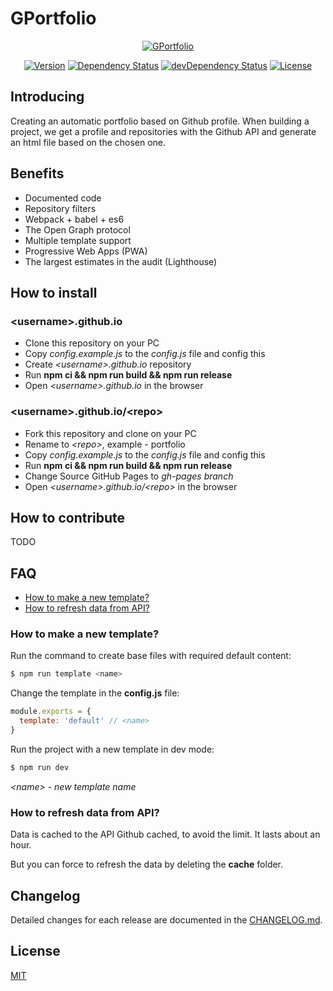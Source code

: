 # GPortfolio

<p align="center">
    <a href="https://github.com/GPortfolio/GPortfolio">
        <img src="https://raw.githubusercontent.com/GPortfolio/GPortfolio/master/assets/upstream/logo.png" alt="GPortfolio">
    </a>
</p>
<p align="center">
    <a href="https://github.com/GPortfolio/GPortfolio" rel="nofollow"><img src="https://img.shields.io/github/package-json/v/GPortfolio/GPortfolio.svg" alt="Version"></a>
    <a href="https://david-dm.org/GPortfolio/GPortfolio" rel="nofollow"><img src="https://david-dm.org/GPortfolio/GPortfolio.svg" alt="Dependency Status"></a>
    <a href="https://david-dm.org/GPortfolio/GPortfolio?type=dev" rel="nofollow"><img src="https://david-dm.org/GPortfolio/GPortfolio/dev-status.svg" alt="devDependency Status"></a>
    <a href="https://github.com/GPortfolio/GPortfolio" rel="nofollow"><img src="https://img.shields.io/github/license/GPortfolio/GPortfolio.svg" alt="License"></a>
</p>

## Introducing
Creating an automatic portfolio based on Github profile. When building a project, we get a profile
and repositories with the Github API and generate an html file based on the chosen one.

## Benefits
- Documented code
- Repository filters
- Webpack + babel + es6
- The Open Graph protocol
- Multiple template support
- Progressive Web Apps (PWA)
- The largest estimates in the audit (Lighthouse)

## How to install
### \<username>.github.io
- Clone this repository on your PC
- Copy *config.example.js* to the *config.js* file and config this
- Create *\<username>.github.io* repository
- Run **npm ci && npm run build && npm run release**
- Open *\<username>.github.io* in the browser

### \<username>.github.io/\<repo>
- Fork this repository and clone on your PC
- Rename to *\<repo>*, example - portfolio
- Copy *config.example.js* to the *config.js* file and config this
- Run **npm ci && npm run build && npm run release**
- Change Source GitHub Pages to *gh-pages branch*
- Open *\<username>.github.io/\<repo>* in the browser

## How to contribute
TODO

## FAQ
- [How to make a new template?](#how-to-make-a-new-template)
- [How to refresh data from API?](#how-to-refresh-data-from-api)

### How to make a new template?
Run the command to create base files with required default content:
```bash
$ npm run template <name>
```

Change the template in the **config.js** file:
```js
module.exports = {
  template: 'default' // <name> 
}
```

Run the project with a new template in dev mode:
```bash
$ npm run dev
```

*\<name> - new template name*

### How to refresh data from API?
Data is cached to the API Github cached, to avoid the limit. It lasts about an hour.

But you can force to refresh the data by deleting the **cache** folder.

## Changelog
Detailed changes for each release are documented in the [CHANGELOG.md](https://github.com/GPortfolio/GPortfolio/blob/master/CHANGELOG.md).

## License
[MIT](https://opensource.org/licenses/MIT)
